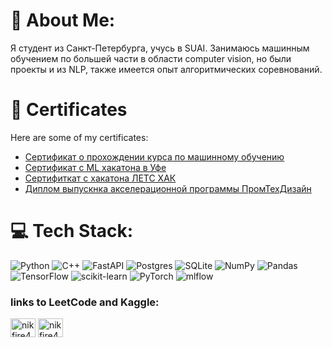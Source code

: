 # 💫 About Me:
Я студент из Санкт-Петербурга, учусь в SUAI. Занимаюсь машинным обучением по большей части в области computer vision, но были проекты и из NLP, также имеется опыт алгоритмических соревнований.

# 📜 Certificates
Here are some of my certificates:

- [Сертификат о прохождении курса по машинному обучению](https://github.com/NIKFIRE4/nikfire4/blob/fcc9f3c07e384913a9632cc053b5140ac5958a58/stepik-certificate-nikitaK-1.png)
- [Сертификат с ML хакатона в Уфе](https://github.com/NIKFIRE4/nikfire4/blob/main/2024_май_Уфа_2_место_хакатон%20(2).pdf)
- [Сертифиткат с хакатона ЛЕТС ХАК](https://github.com/NIKFIRE4/nikfire4/blob/main/IMG_20240621_151936_285%20(1).jpg)
- [Диплом выпускнка акселерационной программы ПромТехДизайн](https://github.com/NIKFIRE4/nikfire4/blob/bbee620d704f4a00db2788491140eb00807203e2/IMG_20241213_105644_060.jpg)

# 💻 Tech Stack:
![Python](https://img.shields.io/badge/python-3670A0?style=for-the-badge&logo=python&logoColor=ffdd54) ![C++](https://img.shields.io/badge/c++-%2300599C.svg?style=for-the-badge&logo=c%2B%2B&logoColor=white) ![FastAPI](https://img.shields.io/badge/FastAPI-005571?style=for-the-badge&logo=fastapi) ![Postgres](https://img.shields.io/badge/postgres-%23316192.svg?style=for-the-badge&logo=postgresql&logoColor=white) ![SQLite](https://img.shields.io/badge/sqlite-%2307405e.svg?style=for-the-badge&logo=sqlite&logoColor=white) ![NumPy](https://img.shields.io/badge/numpy-%23013243.svg?style=for-the-badge&logo=numpy&logoColor=white) ![Pandas](https://img.shields.io/badge/pandas-%23150458.svg?style=for-the-badge&logo=pandas&logoColor=white) ![TensorFlow](https://img.shields.io/badge/TensorFlow-%23FF6F00.svg?style=for-the-badge&logo=TensorFlow&logoColor=white) ![scikit-learn](https://img.shields.io/badge/scikit--learn-%23F7931E.svg?style=for-the-badge&logo=scikit-learn&logoColor=white) ![PyTorch](https://img.shields.io/badge/PyTorch-%23EE4C2C.svg?style=for-the-badge&logo=PyTorch&logoColor=white) ![mlflow](https://img.shields.io/badge/mlflow-%23d9ead3.svg?style=for-the-badge&logo=numpy&logoColor=blue) 

<h3 align="left">links to LeetCode and Kaggle:</h3>
<p align="left">
<a href="https://kaggle.com/nikfire4" target="blank"><img align="center" src="https://raw.githubusercontent.com/rahuldkjain/github-profile-readme-generator/master/src/images/icons/Social/kaggle.svg" alt="nikfire4" height="30" width="40" /></a>
<a href="https://www.leetcode.com/nikfire4" target="blank"><img align="center" src="https://raw.githubusercontent.com/rahuldkjain/github-profile-readme-generator/master/src/images/icons/Social/leet-code.svg" alt="nikfire4" height="30" width="40" /></a>
</p>


